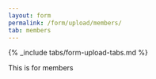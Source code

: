 ```yaml
---
layout: form
permalink: /form/upload/members/
tab: members
---
```


{% _include tabs/form-upload-tabs.md %}

This is for members
